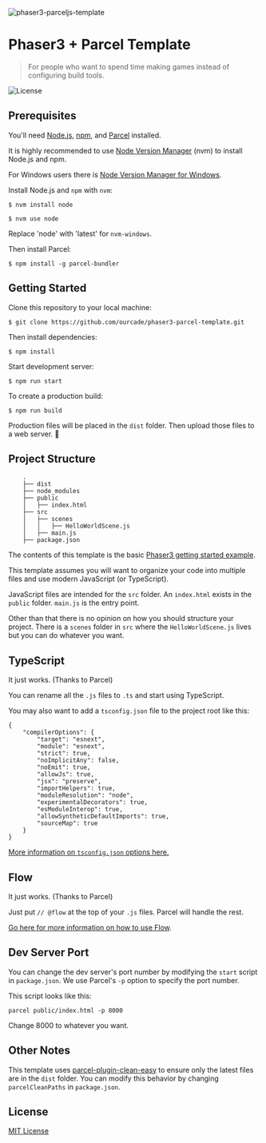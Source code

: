 ![phaser3-parceljs-template](https://user-images.githubusercontent.com/2236153/71606463-37a0da80-2b2e-11ea-9b5f-5d26ccc84f91.png)

# Phaser3 + Parcel Template
> For people who want to spend time making games instead of configuring build tools.

![License](https://img.shields.io/badge/license-MIT-green)

## Prerequisites

You'll need [Node.js](https://nodejs.org/en/), [npm](https://www.npmjs.com/), and [Parcel](https://parceljs.org/) installed.

It is highly recommended to use [Node Version Manager](https://github.com/nvm-sh/nvm) (nvm) to install Node.js and npm.

For Windows users there is [Node Version Manager for Windows](https://github.com/coreybutler/nvm-windows).

Install Node.js and `npm` with `nvm`:

```
$ nvm install node

$ nvm use node
```

Replace 'node' with 'latest' for `nvm-windows`.

Then install Parcel:

```
$ npm install -g parcel-bundler
```

## Getting Started

Clone this repository to your local machine:

```
$ git clone https://github.com/ourcade/phaser3-parcel-template.git
```

Then install dependencies:

```
$ npm install
```

Start development server:

```
$ npm run start
```

To create a production build:

```
$ npm run build
```

Production files will be placed in the `dist` folder. Then upload those files to a web server. 🎉

## Project Structure

```
    .
    ├── dist
    ├── node_modules
    ├── public
    │   ├── index.html
    ├── src
    │   ├── scenes
    │   │   ├── HelloWorldScene.js
    │   ├── main.js
    ├── package.json
```

The contents of this template is the basic [Phaser3 getting started example](http://phaser.io/tutorials/getting-started-phaser3/part5).

This template assumes you will want to organize your code into multiple files and use modern JavaScript (or TypeScript).

JavaScript files are intended for the `src` folder. An `index.html` exists in the `public` folder. `main.js` is the entry point.

Other than that there is no opinion on how you should structure your project. There is a `scenes` folder in `src` where the `HelloWorldScene.js` lives but you can do whatever you want.

## TypeScript

It just works. (Thanks to Parcel)

You can rename all the `.js` files to `.ts` and start using TypeScript.

You may also want to add a `tsconfig.json` file to the project root like this:

```
{
	"compilerOptions": {
		"target": "esnext",
		"module": "esnext",
		"strict": true,
		"noImplicitAny": false,
		"noEmit": true,
		"allowJs": true,
		"jsx": "preserve",
		"importHelpers": true,
		"moduleResolution": "node",
		"experimentalDecorators": true,
		"esModuleInterop": true,
		"allowSyntheticDefaultImports": true,
		"sourceMap": true
	}
}
```

[More information on `tsconfig.json` options here.](https://www.typescriptlang.org/docs/handbook/tsconfig-json.html)

## Flow

It just works. (Thanks to Parcel)

Just put `// @flow` at the top of your `.js` files. Parcel will handle the rest.

[Go here for more information on how to use Flow](https://flow.org/).

## Dev Server Port

You can change the dev server's port number by modifying the `start` script in `package.json`. We use Parcel's `-p` option to specify the port number.

This script looks like this:

```
parcel public/index.html -p 8000
```

Change 8000 to whatever you want.

## Other Notes

This template uses [parcel-plugin-clean-easy](https://github.com/lifuzhao100/parcel-plugin-clean-easy) to ensure only the latest files are in the `dist` folder. You can modify this behavior by changing `parcelCleanPaths` in `package.json`.

## License

[MIT License](https://github.com/ourcade/phaser3-parcel-template/blob/master/LICENSE)
